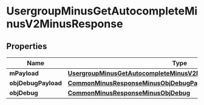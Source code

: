 
# UsergroupMinusGetAutocompleteMinusV2MinusResponse

## Properties
Name | Type | Description | Notes
------------ | ------------- | ------------- | -------------
**mPayload** | [**UsergroupMinusGetAutocompleteMinusV2MinusResponseMinusMPayload**](UsergroupMinusGetAutocompleteMinusV2MinusResponseMinusMPayload.md) |  | 
**objDebugPayload** | [**CommonMinusResponseMinusObjDebugPayload**](CommonMinusResponseMinusObjDebugPayload.md) |  |  [optional]
**objDebug** | [**CommonMinusResponseMinusObjDebug**](CommonMinusResponseMinusObjDebug.md) |  |  [optional]



